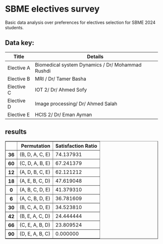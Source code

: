 # SBME electives survey

Basic data analysis over preferences for electives selection for SBME 2024 students.

## Data key:

| Title      | Details                                          |
| ---------- | ------------------------------------------------ |
| Elective A | Biomedical system Dynamics / Dr/ Mohammad Rushdi |
| Elective B | MRI / Dr/ Tamer Basha                            |
| Elective C | IOT 2/ Dr/ Ahmed Sofy                            |
| Elective D | Image processing/ Dr/ Ahmed Salah                |
| Elective E | HCIS 2/ Dr/ Eman Ayman                           |

## results

<div>

<table border="1" class="dataframe">
  <thead>
    <tr style="text-align: right;">
      <th></th>
      <th>Permutation</th>
      <th>Satisfaction Ratio</th>
    </tr>
  </thead>
  <tbody>
    <tr>
      <th>36</th>
      <td>(B, D, A, C, E)</td>
      <td>74.137931</td>
    </tr>
    <tr>
      <th>60</th>
      <td>(C, D, A, B, E)</td>
      <td>67.241379</td>
    </tr>
    <tr>
      <th>12</th>
      <td>(A, D, B, C, E)</td>
      <td>62.121212</td>
    </tr>
    <tr>
      <th>18</th>
      <td>(A, E, B, C, D)</td>
      <td>47.619048</td>
    </tr>
    <tr>
      <th>0</th>
      <td>(A, B, C, D, E)</td>
      <td>41.379310</td>
    </tr>
    <tr>
      <th>6</th>
      <td>(A, C, B, D, E)</td>
      <td>36.781609</td>
    </tr>
    <tr>
      <th>30</th>
      <td>(B, C, A, D, E)</td>
      <td>34.523810</td>
    </tr>
    <tr>
      <th>42</th>
      <td>(B, E, A, C, D)</td>
      <td>24.444444</td>
    </tr>
    <tr>
      <th>66</th>
      <td>(C, E, A, B, D)</td>
      <td>23.809524</td>
    </tr>
    <tr>
      <th>90</th>
      <td>(D, E, A, B, C)</td>
      <td>0.000000</td>
    </tr>
  </tbody>
</table>
</div>
